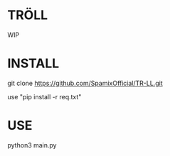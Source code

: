 # TRÖLL
WIP

# INSTALL
git clone https://github.com/SpamixOfficial/TR-LL.git

use "pip install -r req.txt"

# USE
python3 main.py
